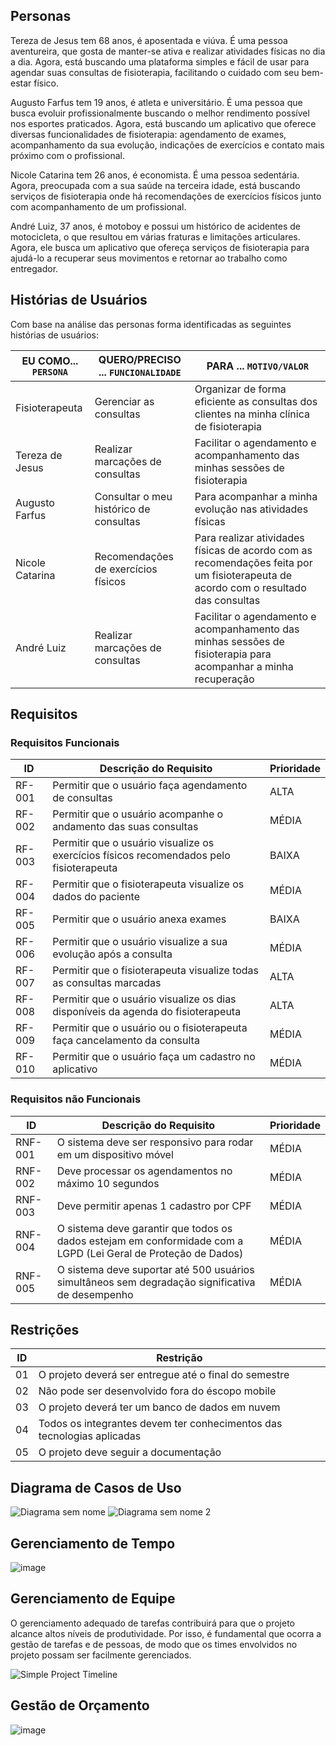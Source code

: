 
## Personas

Tereza de Jesus tem 68 anos, é aposentada e viúva. É uma pessoa aventureira, que gosta de manter-se ativa e realizar atividades físicas no dia a dia. Agora, está buscando uma plataforma simples e fácil de usar para agendar suas consultas de fisioterapia, facilitando o cuidado com seu bem-estar físico.

Augusto Farfus tem 19 anos, é atleta e universitário. É uma pessoa que busca evoluir profissionalmente buscando o melhor rendimento possível nos esportes praticados. Agora, está buscando um aplicativo que oferece diversas funcionalidades de fisioterapia: agendamento de exames, acompanhamento da sua evolução, indicações de exercícios e contato mais próximo com o profissional.

Nicole Catarina tem 26 anos, é economista. É uma pessoa sedentária. Agora, preocupada com a sua saúde na terceira idade, está buscando serviços de fisioterapia onde há recomendações de exercícios físicos junto com acompanhamento de um profissional. 

André Luiz, 37 anos, é motoboy e possui um histórico de acidentes de motocicleta, o que resultou em várias fraturas e limitações articulares. Agora, ele busca um aplicativo que ofereça serviços de fisioterapia para ajudá-lo a recuperar seus movimentos e retornar ao trabalho como entregador.

## Histórias de Usuários

Com base na análise das personas forma identificadas as seguintes histórias de usuários:

|EU COMO... `PERSONA`| QUERO/PRECISO ... `FUNCIONALIDADE` |PARA ... `MOTIVO/VALOR`                 |
|--------------------|------------------------------------|----------------------------------------|
|Fisioterapeuta  | Gerenciar as consultas       |     Organizar de forma eficiente as consultas dos clientes na minha clínica de fisioterapia      |
|Tereza de Jesus       | Realizar marcações de consultas               | Facilitar o agendamento e acompanhamento das minhas sessões de fisioterapia  |
|Augusto Farfus | Consultar o meu histórico de consultas | Para acompanhar a minha evolução nas atividades físicas | 
|Nicole Catarina | Recomendações de exercícios físicos | Para realizar atividades físicas de acordo com as recomendações feita por um fisioterapeuta de acordo com o resultado das consultas |
| André Luiz | Realizar marcações de consultas | Facilitar o agendamento e acompanhamento das minhas sessões de fisioterapia para acompanhar a minha recuperação  |


## Requisitos

### Requisitos Funcionais

|ID    | Descrição do Requisito  | Prioridade |
|------|-----------------------------------------|----|
|RF-001| Permitir que o usuário faça agendamento de consultas | ALTA | 
|RF-002| Permitir que o usuário acompanhe o andamento das suas consultas   | MÉDIA |
|RF-003| Permitir que o usuário visualize os exercícios físicos recomendados pelo fisioterapeuta  | BAIXA |
|RF-004| Permitir que o fisioterapeuta visualize os dados do paciente | MÉDIA |
|RF-005| Permitir que o usuário anexa exames  | BAIXA |
|RF-006| Permitir que o usuário visualize a sua evolução após a consulta | MÉDIA |
|RF-007| Permitir que o fisioterapeuta visualize todas as consultas marcadas | ALTA |
|RF-008| Permitir que o usuário visualize os dias disponíveis da agenda do fisioterapeuta | ALTA |
|RF-009| Permitir que o usuário ou o fisioterapeuta faça cancelamento da consulta | MÉDIA |
|RF-010| Permitir que o usuário faça um cadastro no aplicativo | MÉDIA |


### Requisitos não Funcionais

|ID     | Descrição do Requisito  |Prioridade |
|-------|-------------------------|----|
|RNF-001| O sistema deve ser responsivo para rodar em um dispositivo móvel | MÉDIA | 
|RNF-002| Deve processar os agendamentos no máximo 10 segundos |  MÉDIA | 
|RNF-003| Deve permitir apenas 1 cadastro por CPF |  MÉDIA |
|RNF-004| O sistema deve garantir que todos os dados estejam em conformidade com a LGPD (Lei Geral de Proteção de Dados)| MÉDIA |
|RNF-005| O sistema deve suportar até 500 usuários simultâneos sem degradação significativa de desempenho | MÉDIA |


## Restrições


|ID| Restrição                                             |
|--|-------------------------------------------------------|
|01| O projeto deverá ser entregue até o final do semestre |
|02| Não pode ser desenvolvido fora do éscopo mobile        |
|03| O projeto deverá ter um banco de dados em nuvem     |
|04| Todos os integrantes devem ter conhecimentos das tecnologias aplicadas |
|05| O projeto deve seguir a documentação|


## Diagrama de Casos de Uso

![Diagrama sem nome](https://github.com/user-attachments/assets/03cd9220-7d2a-4e37-bde3-890b03d47cba)
![Diagrama sem nome 2](https://github.com/user-attachments/assets/cbb351c0-9236-43e4-af79-4dc697cd555f)




## Gerenciamento de Tempo

![image](https://github.com/user-attachments/assets/40243575-a43c-40ef-a003-9e0754093a13)


## Gerenciamento de Equipe

O gerenciamento adequado de tarefas contribuirá para que o projeto alcance altos níveis de produtividade. Por isso, é fundamental que ocorra a gestão de tarefas e de pessoas, de modo que os times envolvidos no projeto possam ser facilmente gerenciados. 

![Simple Project Timeline](img/02-project-timeline.png)

## Gestão de Orçamento

![image](https://github.com/user-attachments/assets/eefe3931-f822-474a-ba30-d93e94e14040)
